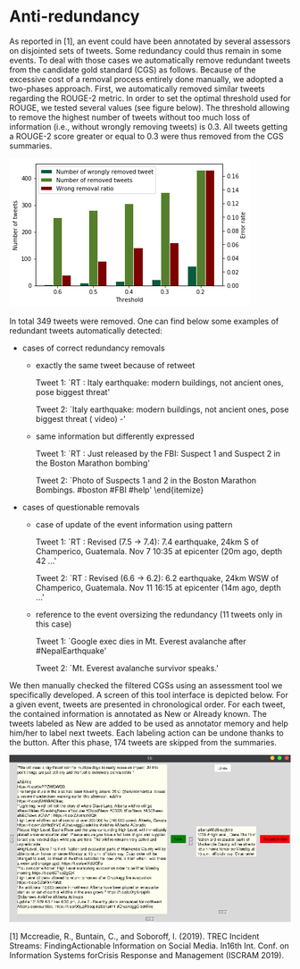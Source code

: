 # Anti-redundancy

As reported in [1], an event could have been annotated by several assessors on disjointed sets of tweets. Some redundancy could thus remain in some events. 
To deal with those cases we automatically remove redundant tweets from the candidate gold standard (CGS) as follows.
Because of the excessive cost of a removal process entirely done manually, we adopted a two-phases approach. First, we automatically removed similar tweets regarding the ROUGE-2 metric. In order to set the optimal threshold used for ROUGE, we tested several values (see figure below). The threshold allowing to remove the highest number of tweets without too much loss of information (i.e., without wrongly removing tweets) is 0.3. All tweets getting a ROUGE-2 score greater or equal to 0.3 were thus removed from the CGS summaries.

![Error rate by threshold of ROUGE-2 score to remove redundant tweets histogram](./threshold_hist.png "Error rate by threshold of ROUGE-2 score to remove redundant tweets")

In total 349 tweets were removed.
One can find below some examples of redundant tweets automatically detected:
* cases of correct redundancy removals
    * exactly the same tweet because of retweet
        
        Tweet 1: `RT : Italy earthquake: modern buildings, not ancient ones, pose biggest threat'
        
        Tweet 2: `Italy earthquake: modern buildings, not ancient ones, pose biggest threat ( video) -'

    * same information but differently expressed
    
        Tweet 1: `RT : Just released by the FBI: Suspect 1 and Suspect 2 in the Boston Marathon bombing'

        Tweet 2: `Photo of Suspects 1 and 2 in the Boston Marathon Bombings. \#boston \#FBI \#help'
        \end{itemize}
        
* cases of questionable removals
    * case of update of the event information using pattern
        
        Tweet 1: `RT : Revised (7.5 -> 7.4): 7.4 earthquake, 24km S of Champerico, Guatemala. Nov 7 10:35 at epicenter (20m ago, depth 42 ...'
        
        Tweet 2: `RT : Revised (6.6 -> 6.2): 6.2 earthquake, 24km WSW of Champerico, Guatemala. Nov 11 16:15 at epicenter (14m ago, depth ...'
        
    * reference to the event oversizing the redundancy (11 tweets only in this case)
        
        Tweet 1: `Google exec dies in Mt. Everest avalanche after \#NepalEarthquake'
        
        Tweet 2: `Mt. Everest avalanche survivor speaks.'

We then manually checked the filtered CGSs using an assessment tool we specifically developed. A screen of this tool interface is depicted below. For a given event, tweets are presented in chronological order. 
For each tweet, the contained information is annotated as New or Already known. The tweets labeled as New are added to be used as annotator memory and help him/her to label next tweets. Each labeling action can be undone thanks to the button.
After this phase, 174 tweets are skipped from the summaries.


![Redundancy Tool Interface](./RedondanceOutil.png "Redundancy Tool Interface")


[1] Mccreadie, R., Buntain, C., and Soboroff, I. (2019). TREC Incident Streams: FindingActionable Information on Social Media. In16th Int. Conf. on Information Systems forCrisis Response and Management (ISCRAM 2019).